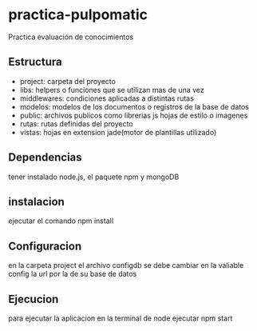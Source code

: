 # practica-pulpomatic
Practica evaluación de conocimientos

## Estructura
* project: carpeta del proyecto
* libs: helpers o funciones que se utilizan mas de una vez
* middlewares: condiciones aplicadas a distintas rutas 
* modelos: modelos de los documentos o registros de la base de datos
* public: archivos publicos como librerias js hojas de estilo o imagenes
* rutas: rutas definidas del proyecto
* vistas: hojas en extension jade(motor de plantillas utilizado)

## Dependencias 
tener instalado node.js, el paquete npm y mongoDB 

## instalacion 
ejecutar el comando npm install

## Configuracion 
en la carpeta project el archivo configdb se debe cambiar en la valiable config la url por la de su base de datos 

## Ejecucion 
para ejecutar la aplicacion en la terminal de node ejecutar npm start
